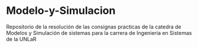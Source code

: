 # Modelo-y-Simulacion
Repositorio de la resolución de las consignas practicas de la catedra de Modelos y Simulación de sistemas para la carrera de Ingenieria en Sistemas de la UNLaR
